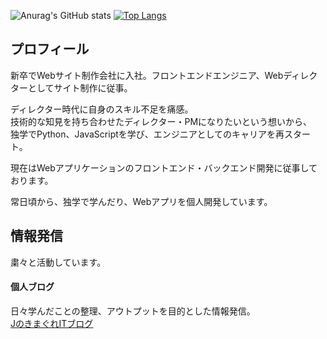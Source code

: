 <!--
**Jiei-S/Jiei-S** is a ✨ _special_ ✨ repository because its `README.md` (this file) appears on your GitHub profile.

Here are some ideas to get you started:

- 🔭 I’m currently working on ...
- 🌱 I’m currently learning ...
- 👯 I’m looking to collaborate on ...
- 🤔 I’m looking for help with ...
- 💬 Ask me about ...
- 📫 How to reach me: ...
- 😄 Pronouns: ...
- ⚡ Fun fact: ...
-->

![Anurag's GitHub stats](https://github-readme-stats.vercel.app/api?username=Jiei-S&show_icons=true)
[![Top Langs](https://github-readme-stats.vercel.app/api/top-langs/?username=Jiei-S&layout=compact)](https://github.com/anuraghazra/github-readme-stats)  

## プロフィール  
新卒でWebサイト制作会社に入社。フロントエンドエンジニア、Webディレクターとしてサイト制作に従事。  

ディレクター時代に自身のスキル不足を痛感。  
技術的な知見を持ち合わせたディレクター・PMになりたいという想いから、  
独学でPython、JavaScriptを学び、エンジニアとしてのキャリアを再スタート。  

現在はWebアプリケーションのフロントエンド・バックエンド開発に従事しております。  

常日頃から、独学で学んだり、Webアプリを個人開発しています。

## 情報発信  
粛々と活動しています。  

#### 個人ブログ  
日々学んだことの整理、アウトプットを目的とした情報発信。  
[JのきまぐれITブログ](https://j-kimagure-it-blog.com/)
